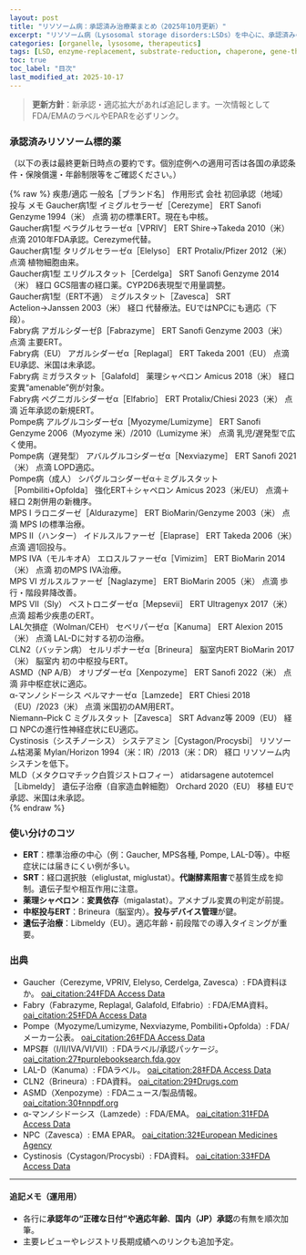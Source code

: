 ```yaml
---
layout: post
title: "リソソーム病：承認済み治療薬まとめ（2025年10月更新）"
excerpt: "リソソーム病（Lysosomal storage disorders:LSDs）を中心に、承認済みのリソソーム標的薬を用途別に一覧化しました。作用機序、初回承認年、投与経路、ポイントを簡潔に整理してあります。"
categories: [organelle, lysosome, therapeutics]
tags: [LSD, enzyme-replacement, substrate-reduction, chaperone, gene-therapy, approvals]
toc: true
toc_label: "目次"
last_modified_at: 2025-10-17
---
```


> **更新方針**：新承認・適応拡大があれば追記します。一次情報としてFDA/EMAのラベルやEPARを必ずリンク。

### 承認済みリソソーム標的薬
（以下の表は最終更新日時点の要約です。個別症例への適用可否は各国の承認条件・保険償還・年齢制限等をご確認ください。）

{% raw %}
疾患/適応	一般名［ブランド名］	作用形式	会社	初回承認（地域）	投与	メモ
Gaucher病1型	イミグルセラーゼ［Cerezyme］	ERT	Sanofi Genzyme	1994（米）	点滴	初の標準ERT。現在も中核。  
Gaucher病1型	ベラグルセラーゼα［VPRIV］	ERT	Shire→Takeda	2010（米）	点滴	2010年FDA承認。Cerezyme代替。  
Gaucher病1型	タリグルセラーゼα［Elelyso］	ERT	Protalix/Pfizer	2012（米）	点滴	植物細胞由来。  
Gaucher病1型	エリグルスタット［Cerdelga］	SRT	Sanofi Genzyme	2014（米）	経口	GCS阻害の経口薬。CYP2D6表現型で用量調整。  
Gaucher病1型（ERT不適）	ミグルスタット［Zavesca］	SRT	Actelion→Janssen	2003（米）	経口	代替療法。EUではNPCにも適応（下段）。  
Fabry病	アガルシダーゼβ［Fabrazyme］	ERT	Sanofi Genzyme	2003（米）	点滴	主要ERT。  
Fabry病（EU）	アガルシダーゼα［Replagal］	ERT	Takeda	2001（EU）	点滴	EU承認、米国は未承認。  
Fabry病	ミガラスタット［Galafold］	薬理シャペロン	Amicus	2018（米）	経口	変異“amenable”例が対象。  
Fabry病	ペグニガルシダーゼα［Elfabrio］	ERT	Protalix/Chiesi	2023（米）	点滴	近年承認の新規ERT。  
Pompe病	アルグルコシダーゼα［Myozyme/Lumizyme］	ERT	Sanofi Genzyme	2006（Myozyme 米）/2010（Lumizyme 米）	点滴	乳児/遅発型で広く使用。  
Pompe病（遅発型）	アバルグルコシダーゼα［Nexviazyme］	ERT	Sanofi	2021（米）	点滴	LOPD適応。  
Pompe病（成人）	シパグルコシダーゼα＋ミグルスタット［Pombiliti+Opfolda］	強化ERT＋シャペロン	Amicus	2023（米/EU）	点滴＋経口	2剤併用の新機序。  
MPS I	ラロニダーゼ［Aldurazyme］	ERT	BioMarin/Genzyme	2003（米）	点滴	MPS Iの標準治療。  
MPS II（ハンター）	イドルスルファーゼ［Elaprase］	ERT	Takeda	2006（米）	点滴	週1回投与。  
MPS IVA（モルキオA）	エロスルファーゼα［Vimizim］	ERT	BioMarin	2014（米）	点滴	初のMPS IVA治療。  
MPS VI	ガルスルファーゼ［Naglazyme］	ERT	BioMarin	2005（米）	点滴	歩行・階段昇降改善。  
MPS VII（Sly）	ベストロニダーゼα［Mepsevii］	ERT	Ultragenyx	2017（米）	点滴	超希少疾患のERT。  
LAL欠損症（Wolman/CEH）	セベリパーゼα［Kanuma］	ERT	Alexion	2015（米）	点滴	LAL-Dに対する初の治療。  
CLN2（バッテン病）	セルリポナーゼα［Brineura］	脳室内ERT	BioMarin	2017（米）	脳室内	初の中枢投与ERT。  
ASMD（NP A/B）	オリプダーゼα［Xenpozyme］	ERT	Sanofi	2022（米）	点滴	非中枢症状に適応。  
α-マンノシドーシス	ベルマナーゼα［Lamzede］	ERT	Chiesi	2018（EU）/2023（米）	点滴	米国初のAM用ERT。  
Niemann–Pick C	ミグルスタット［Zavesca］	SRT	Advanz等	2009（EU）	経口	NPCの進行性神経症状にEU適応。  
Cystinosis（シスチノーシス）	システアミン［Cystagon/Procysbi］	リソソーム枯渇薬	Mylan/Horizon	1994（米：IR）/2013（米：DR）	経口	リソソーム内シスチンを低下。  
MLD（メタクロマチック白質ジストロフィー）	atidarsagene autotemcel［Libmeldy］	遺伝子治療（自家造血幹細胞）	Orchard	2020（EU）	移植	EUで承認、米国は未承認。   
{% endraw %}

### 使い分けのコツ
- **ERT**：標準治療の中心（例：Gaucher, MPS各種, Pompe, LAL-D等）。中枢症状には届きにくい例が多い。
- **SRT**：経口選択肢（eliglustat, miglustat）。**代謝酵素阻害**で基質生成を抑制。遺伝子型や相互作用に注意。
- **薬理シャペロン**：**変異依存**（migalastat）。アメナブル変異の判定が前提。
- **中枢投与ERT**：Brineura（脳室内）。**投与デバイス管理**が鍵。
- **遺伝子治療**：Libmeldy（EU）。適応年齢・前段階での導入タイミングが重要。

### 出典
- Gaucher（Cerezyme, VPRIV, Elelyso, Cerdelga, Zavesca）: FDA資料ほか。 [oai_citation:24‡FDA Access Data](https://www.accessdata.fda.gov/scripts/opdlisting/oopd/detailedIndex.cfm?cfgridkey=62491&utm_source=chatgpt.com)  
- Fabry（Fabrazyme, Replagal, Galafold, Elfabrio）: FDA/EMA資料。 [oai_citation:25‡FDA Access Data](https://www.accessdata.fda.gov/drugsatfda_docs/label/2003/agalgen042403LB.pdf?utm_source=chatgpt.com)  
- Pompe（Myozyme/Lumizyme, Nexviazyme, Pombiliti+Opfolda）: FDA/メーカー公表。 [oai_citation:26‡FDA Access Data](https://www.accessdata.fda.gov/drugsatfda_docs/nda/2006/125141s000_MyozymeTOC.cfm?utm_source=chatgpt.com)  
- MPS群（I/II/IVA/VI/VII）: FDAラベル/承認パッケージ。 [oai_citation:27‡purplebooksearch.fda.gov](https://purplebooksearch.fda.gov/productdetails?query=125058&utm_source=chatgpt.com)  
- LAL-D（Kanuma）: FDAラベル。 [oai_citation:28‡FDA Access Data](https://www.accessdata.fda.gov/drugsatfda_docs/label/2024/125561s020lbl.pdf?utm_source=chatgpt.com)  
- CLN2（Brineura）: FDA資料。 [oai_citation:29‡Drugs.com](https://www.drugs.com/history/brineura.html?utm_source=chatgpt.com)  
- ASMD（Xenpozyme）: FDAニュース/製品情報。 [oai_citation:30‡nnpdf.org](https://nnpdf.org/wp-content/uploads/2022/08/FDA-Approves-First-Treatment-for-ASMD-08.31.2022.pdf?utm_source=chatgpt.com)  
- α-マンノシドーシス（Lamzede）: FDA/EMA。 [oai_citation:31‡FDA Access Data](https://www.accessdata.fda.gov/drugsatfda_docs/label/2023/761278s000lbl.pdf?utm_source=chatgpt.com)  
- NPC（Zavesca）: EMA EPAR。 [oai_citation:32‡European Medicines Agency](https://www.ema.europa.eu/en/documents/product-information/zavesca-epar-product-information_en.pdf?utm_source=chatgpt.com)  
- Cystinosis（Cystagon/Procysbi）: FDA資料。 [oai_citation:33‡FDA Access Data](https://www.accessdata.fda.gov/scripts/opdlisting/oopd/detailedIndex.cfm?cfgridkey=55690&utm_source=chatgpt.com)

---

#### 追記メモ（運用用）
- 各行に**承認年の“正確な日付”**や**適応年齢**、**国内（JP）承認**の有無を順次加筆。
- 主要レビューやレジストリ長期成績へのリンクも追加予定。
